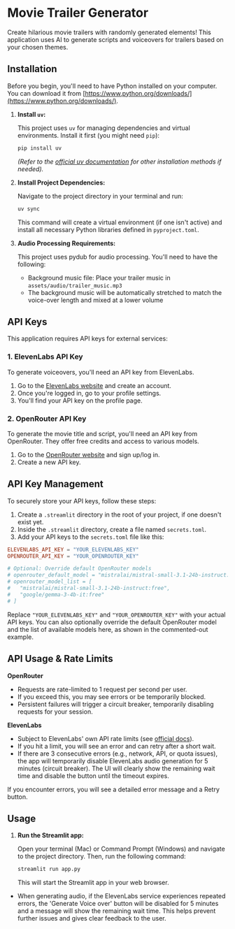 # Movie Trailer Generator

Create hilarious movie trailers with randomly generated elements! This application uses AI to generate scripts and voiceovers for trailers based on your chosen themes.

## Installation

Before you begin, you'll need to have Python installed on your computer. You can download it from [https://www.python.org/downloads/](https://www.python.org/downloads/).

1. **Install `uv`:**

    This project uses `uv` for managing dependencies and virtual environments. Install it first (you might need `pip`):

    ```bash
    pip install uv
    ```
    *(Refer to the [official uv documentation](https://github.com/astral-sh/uv) for other installation methods if needed).*

2. **Install Project Dependencies:**

    Navigate to the project directory in your terminal and run:

    ```bash
    uv sync
    ```
    This command will create a virtual environment (if one isn't active) and install all necessary Python libraries defined in `pyproject.toml`.

3. **Audio Processing Requirements:**

    This project uses pydub for audio processing. You'll need to have the following:

    * Background music file: Place your trailer music in `assets/audio/trailer_music.mp3`
    * The background music will be automatically stretched to match the voice-over length and mixed at a lower volume

## API Keys

This application requires API keys for external services:

### 1. ElevenLabs API Key

To generate voiceovers, you'll need an API key from ElevenLabs.

1. Go to the [ElevenLabs website](https://elevenlabs.io/) and create an account.
2. Once you're logged in, go to your profile settings.
3. You'll find your API key on the profile page.

### 2. OpenRouter API Key

To generate the movie title and script, you'll need an API key from OpenRouter.
They offer free credits and access to various models.

1. Go to the [OpenRouter website](https://openrouter.ai/keys) and sign up/log in.
2. Create a new API key.

## API Key Management

To securely store your API keys, follow these steps:

1. Create a `.streamlit` directory in the root of your project, if one doesn't exist yet.
2. Inside the `.streamlit` directory, create a file named `secrets.toml`.
3. Add your API keys to the `secrets.toml` file like this:

```toml
ELEVENLABS_API_KEY = "YOUR_ELEVENLABS_KEY"
OPENROUTER_API_KEY = "YOUR_OPENROUTER_KEY"

# Optional: Override default OpenRouter models
# openrouter_default_model = "mistralai/mistral-small-3.1-24b-instruct:free"
# openrouter_model_list = [
#   "mistralai/mistral-small-3.1-24b-instruct:free",
#   "google/gemma-3-4b-it:free"
# ]
```

Replace `"YOUR_ELEVENLABS_KEY"` and `"YOUR_OPENROUTER_KEY"` with your actual API keys. You can also optionally override the default OpenRouter model and the list of available models here, as shown in the commented-out example.

## API Usage & Rate Limits

**OpenRouter**
- Requests are rate-limited to 1 request per second per user.
- If you exceed this, you may see errors or be temporarily blocked.
- Persistent failures will trigger a circuit breaker, temporarily disabling requests for your session.

**ElevenLabs**
- Subject to ElevenLabs' own API rate limits (see [official docs](https://docs.elevenlabs.io/)).
- If you hit a limit, you will see an error and can retry after a short wait.
- If there are 3 consecutive errors (e.g., network, API, or quota issues), the app will temporarily disable ElevenLabs audio generation for 5 minutes (circuit breaker). The UI will clearly show the remaining wait time and disable the button until the timeout expires.

If you encounter errors, you will see a detailed error message and a Retry button.

## Usage

1. **Run the Streamlit app:**

    Open your terminal (Mac) or Command Prompt (Windows) and navigate to the project directory. Then, run the following command:

    ```bash
    streamlit run app.py
    ```

    This will start the Streamlit app in your web browser.

- When generating audio, if the ElevenLabs service experiences repeated errors, the 'Generate Voice over' button will be disabled for 5 minutes and a message will show the remaining wait time. This helps prevent further issues and gives clear feedback to the user.
